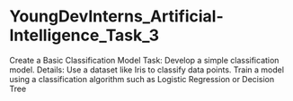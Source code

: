 # YoungDevInterns_Artificial-Intelligence_Task_3
 Create a Basic Classification Model  Task: Develop a simple classification model.  Details:  Use a dataset like Iris to classify data points.  Train a model using a classification algorithm such as Logistic Regression or Decision Tree
